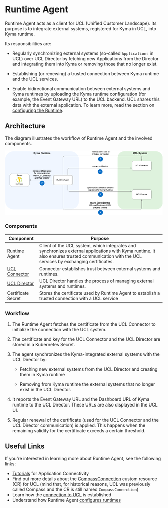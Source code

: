 # Runtime Agent

Runtime Agent acts as a client for UCL (Unified Customer Landscape). Its purpose is to integrate external systems, registered for Kyma in UCL, into Kyma runtime.

Its responsibilities are:

- Regularly synchronizing external systems (so-called `Applications` in UCL) over UCL Director by fetching new Applications from the Director and integrating them into Kyma or removing those that no longer exist.

- Establishing (or renewing) a trusted connection between Kyma runtime and the UCL services.
- Enable bidirectional communication between external systems and Kyma runtimes by uploading the Kyma runtime configuration (for example, the Event Gateway URL) to the UCL backend. UCL shares this data with the external application. To learn more, read the section on [configuring the Runtime](./03-20-configuring-runtime.md).

## Architecture

The diagram illustrates the workflow of Runtime Agent and the involved components.

![Runtime Agent architecture](../../assets/agent-architecture.png)

### Components

|Component|Purpose|
|--|--|
|Runtime Agent|Client of the UCL system, which integrates and synchronizes external applications with Kyma runtime. It also ensures trusted communication with the UCL services by exchanging certificates.|
|[UCL Connector](https://github.com/kyma-incubator/compass/blob/main/docs/connector/02-01-connector-service.md)|Connector establishes trust between external systems and runtimes.|
|[UCL Director](https://github.com/kyma-incubator/compass/blob/master/docs/compass/02-01-components.md#director)|UCL Director handles the process of managing external systems and runtimes.|
|Certificate Secret|Stores the certificate used by Runtime Agent to establish a trusted connection with a UCL service|

### Workflow

1. The Runtime Agent fetches the certificate from the UCL Connector to initialize the connection with the UCL system.

2. The certificate and key for the UCL Connector and the UCL Director are stored in a Kubernetes Secret.

3. The agent synchronizes the Kyma-integrated external systems with the UCL Director by:

    * Fetching new external systems from the UCL Director and creating them in Kyma runtime

    * Removing from Kyma runtime the external systems that no longer exist in the UCL Director.

4. It reports the Event Gateway URL and the Dashboard URL of Kyma runtime to the UCL Director. These URLs are also displayed in the UCL UI.

5. Regular renewal of the certificate (used for the UCL Connector and the UCL Director communication) is applied. This happens when the remaining validity for the certificate exceeds a certain threshold.
## Useful Links

If you're interested in learning more about Runtime Agent, see the following links:

- [Tutorials](./tutorials/README.md) for Application Connectivity
- Find out more details about the [CompassConnection](../../resources/04-20-compassconnection.md) custom resource (CR) for UCL (mind that, for historical reasons, UCL was previously called Compass and the CR is still named `CompassConnection`)
- Learn how the [connection to UCL](./03-10-ucl-connection.md) is established
- Understand how Runtime Agent [configures runtimes](./03-20-configuring-runtime.md)

